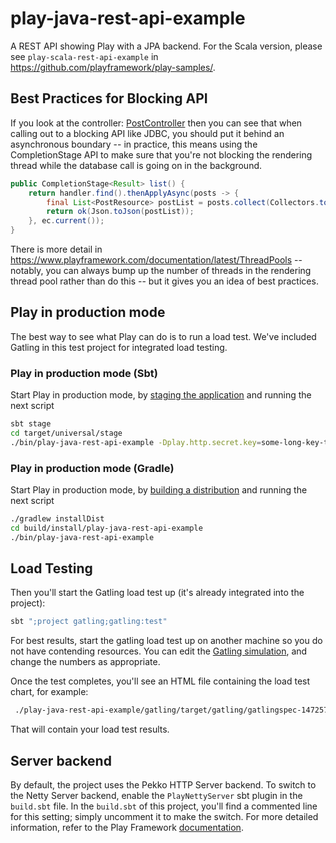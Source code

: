 # play-java-rest-api-example

A REST API showing Play with a JPA backend.  For the Scala version, please see `play-scala-rest-api-example` in https://github.com/playframework/play-samples/.

## Best Practices for Blocking API

If you look at the controller: [PostController](app/v1/post/PostController.java)
then you can see that when calling out to a blocking API like JDBC, you should put it behind an asynchronous boundary -- in practice, this means using the CompletionStage API to make sure that you're not blocking the rendering thread while the database call is going on in the background.

```java
public CompletionStage<Result> list() {
    return handler.find().thenApplyAsync(posts -> {
        final List<PostResource> postList = posts.collect(Collectors.toList());
        return ok(Json.toJson(postList));
    }, ec.current());
}
```

There is more detail in <https://www.playframework.com/documentation/latest/ThreadPools> -- notably, you can always bump up the number of threads in the rendering thread pool rather than do this -- but it gives you an idea of best practices.

## Play in production mode

The best way to see what Play can do is to run a load test.  We've included Gatling in this test project for integrated load testing.

### Play in production mode (Sbt) 

Start Play in production mode, by [staging the application](https://www.playframework.com/documentation/latest/Deploying) and running the next script

```bash
sbt stage
cd target/universal/stage
./bin/play-java-rest-api-example -Dplay.http.secret.key=some-long-key-that-will-be-used-by-your-application
```

### Play in production mode (Gradle)

Start Play in production mode, by [building a distribution](https://docs.gradle.org/current/userguide/application_plugin.html#sec:the_distribution) and running the next script

```bash
./gradlew installDist
cd build/install/play-java-rest-api-example
./bin/play-java-rest-api-example
```

## Load Testing

Then you'll start the Gatling load test up (it's already integrated into the project):

```bash
sbt ";project gatling;gatling:test"
```

For best results, start the gatling load test up on another machine so you do not have contending resources.  You can edit the [Gatling simulation](http://gatling.io/docs/2.3/general/simulation_structure.html#simulation-structure), and change the numbers as appropriate.

Once the test completes, you'll see an HTML file containing the load test chart, for example:

```bash
 ./play-java-rest-api-example/gatling/target/gatling/gatlingspec-1472579540405/index.html
```

That will contain your load test results.

## Server backend

By default, the project uses the Pekko HTTP Server backend. To switch to the Netty Server backend, enable the `PlayNettyServer` sbt plugin in the `build.sbt` file.
In the `build.sbt` of this project, you'll find a commented line for this setting; simply uncomment it to make the switch.
For more detailed information, refer to the Play Framework [documentation](https://www.playframework.com/documentation/3.0.x/Server).
